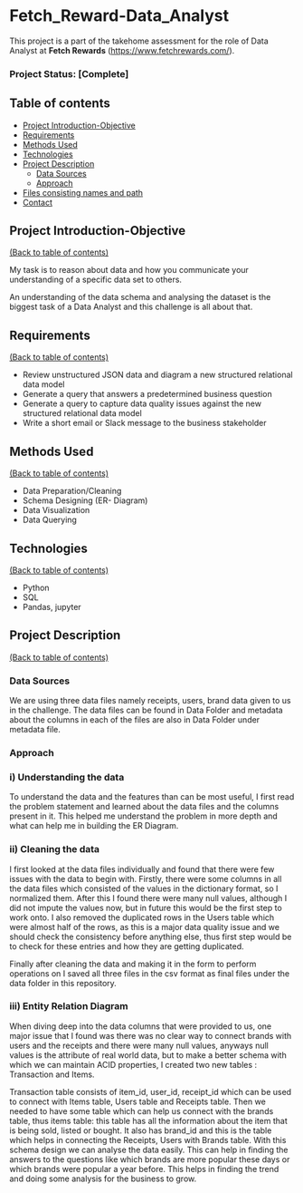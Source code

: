 # Fetch_Reward-Data_Analyst
This project is a part of the takehome assessment for the role of Data Analyst at **Fetch Rewards** (https://www.fetchrewards.com/).

### Project Status: [Complete]

## Table of contents
* [Project Introduction-Objective](#project-introduction-objective)
* [Requirements](#requirements)
* [Methods Used](#methods-used)
* [Technologies](#technologies)
* [Project Description](#project-description)
    + [Data Sources](#data-sources)
    + [Approach](#approach)
* [Files consisting names and path](#files-consisting-names-and-path) 
* [Contact](#contact)


## Project Introduction-Objective
[(Back to table of contents)](#table-of-contents)

My task is to reason about data and how you communicate your understanding of a specific data set to others.

An understanding of the data schema and analysing the dataset is the biggest task of a Data Analyst and this challenge is all about that. 

## Requirements
[(Back to table of contents)](#table-of-contents)

* Review unstructured JSON data and diagram a new structured relational data model
* Generate a query that answers a predetermined business question
* Generate a query to capture data quality issues against the new structured relational data model
* Write a short email or Slack message to the business stakeholder

## Methods Used
[(Back to table of contents)](#table-of-contents)

* Data Preparation/Cleaning
* Schema Designing (ER- Diagram)
* Data Visualization
* Data Querying

## Technologies
[(Back to table of contents)](#table-of-contents)

* Python
* SQL
* Pandas, jupyter

## Project Description
[(Back to table of contents)](#table-of-contents)

### Data Sources

We are using three data files namely receipts, users, brand data given to us in the challenge. The data files can be found in Data Folder and metadata about the columns in each of the files are also in Data Folder under metadata file.

### Approach

### i) Understanding the data

To understand the data and the features than can be most useful, I first read the problem statement and learned about the data files and the columns present in it. This helped me understand the problem in more depth and what can help me in building the ER Diagram.

### ii) Cleaning the data

I first looked at the data files individually and found that there were few issues with the data to begin with. Firstly, there were some columns in all the data files which consisted of the values in the dictionary format, so I normalized them. After this I found there were many null values, although I did not impute the values now, but in future this would be the first step to work onto. I also removed the duplicated rows in the Users table which were almost half of the rows, as this is a major data quality issue and we should check the consistency before anything else, thus first step would be to check for these entries and how they are getting duplicated.

Finally after cleaning the data and making it in the form to perform operations on I saved all three files in the csv format as final files under the data folder in this repository.

### iii) Entity Relation Diagram

When diving deep into the data columns that were provided to us, one major issue that I found was there was no clear way to connect brands with users and the receipts and there were many null values, anyways null values is the attribute of real world data, but to make a better schema with which we can maintain ACID properties, I created two new tables : Transaction and Items.

Transaction table consists of item_id, user_id, receipt_id which can be used to connect with Items table, Users table and Receipts table. Then we needed to have some table which can help us connect with the brands table, thus items table: this table has all the information about the item that is being sold, listed or bought. It also has brand_id and this is the table which helps in connecting the Receipts, Users with Brands table. With this schema design we can analyse the data easily. This can help in finding the answers to the questions like which brands are more popular these days or which brands were popular a year before. This helps in finding the trend and doing some analysis for the business to grow.

